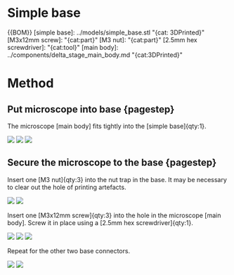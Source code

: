 # Simple base

{{BOM}}
[simple base]: ../models/simple_base.stl "{cat: 3DPrinted}"
[M3x12mm screw]: "{cat:part}"
[M3 nut]: "{cat:part}"
[2.5mm hex screwdriver]: "{cat:tool}"
[main body]: ../components/delta_stage_main_body.md "{cat:3DPrinted}"

# Method

## Put microscope into base {pagestep}

The microscope [main body] fits tightly into the [simple base]{qty:1}.

![](../images/simple_base/microscope_in_base1.jpg)
![](../images/simple_base/microscope_in_base2.jpg)
![](../images/simple_base/microscope_in_base3.jpg)

## Secure the microscope to the base {pagestep}

Insert one [M3 nut]{qty:3} into the nut trap in the base.  It may be necessary to clear out the hole of printing artefacts.  

![](../images/simple_base/nut_in_trap1.jpg)
![](../images/simple_base/nut_in_trap2.jpg)

Insert one [M3x12mm screw]{qty:3} into the hole in the microscope [main body].  Screw it in place using a [2.5mm hex screwdriver]{qty:1}.

![](../images/simple_base/base_screw1.jpg)
![](../images/simple_base/base_screw2.jpg)
![](../images/simple_base/base_screw3.jpg)

Repeat for the other two base connectors.

![](../images/simple_base/base_secured1.jpg)
![](../images/simple_base/base_secured1.jpg)

